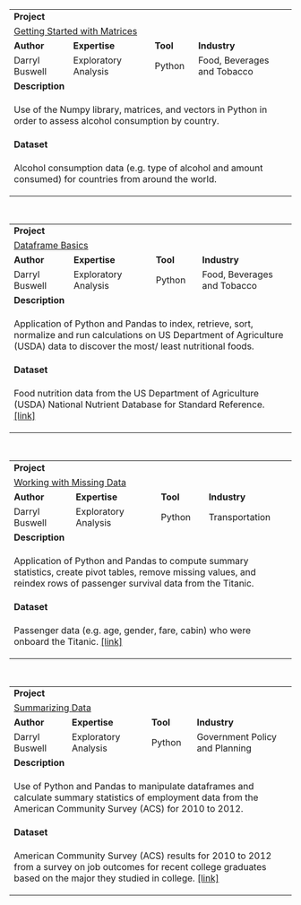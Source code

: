 <table>
<tr></tr>
<tr>
<td colspan="4"><b>Project</b></td>
</tr>
<tr>
<td colspan="4">
<a href="https://github.com/datakick/dataquest/tree/master/Data%20Analysis%20with%20Pandas/Getting%20Started%20with%20Matrices/">Getting Started with Matrices</a>
</td>
</tr>
<tr>
<td><b>Author</b></td>
<td><b>Expertise</b></td>
<td><b>Tool</b></td>
<td><b>Industry</b></td>
</tr>
<tr>
<td>
Darryl Buswell
</td>
<td>
Exploratory Analysis
</td>
<td>
Python
</td>
<td>
Food, Beverages and Tobacco
</td>
</tr>
<tr>
<td colspan="4"><b>Description</b></td>
</tr>
<tr>
<td colspan="4">
<p>Use of the Numpy library, matrices, and vectors in Python in order to assess alcohol consumption by country.</p>
</td>
</tr>
<tr>
<td colspan="4"><b>Dataset</b></td>
</tr>
<tr>
<td colspan="4">
<p>Alcohol consumption data (e.g. type of alcohol and amount consumed) for countries from around the world.</p>
</td>
</tr>
</table>

<br>

<table>
<tr></tr>
<tr>
<td colspan="4"><b>Project</b></td>
</tr>
<tr>
<td colspan="4">
<a href="https://github.com/datakick/dataquest/tree/master/Data%20Analysis%20with%20Pandas/Dataframe%20Basics/">Dataframe Basics</a>
</td>
</tr>
<tr>
<td><b>Author</b></td>
<td><b>Expertise</b></td>
<td><b>Tool</b></td>
<td><b>Industry</b></td>
</tr>
<tr>
<td>
Darryl Buswell
</td>
<td>
Exploratory Analysis
</td>
<td>
Python
</td>
<td>
Food, Beverages and Tobacco
</td>
</tr>
<tr>
<td colspan="4"><b>Description</b></td>
</tr>
<tr>
<td colspan="4">
<p>Application of Python and Pandas to index, retrieve, sort, normalize and run calculations on US Department of Agriculture (USDA) data to discover the most/ least nutritional foods.</p>
</td>
</tr>
<tr>
<td colspan="4"><b>Dataset</b></td>
</tr>
<tr>
<td colspan="4">
<p>Food nutrition data from the US Department of Agriculture (USDA) National Nutrient Database for Standard Reference. <a href="http://www.ars.usda.gov/Services/services.htm?modecode=80-40-05-25" target="_blank">[link]</a></p>
</td>
</tr>
</table>

<br>

<table>
<tr></tr>
<tr>
<td colspan="4"><b>Project</b></td>
</tr>
<tr>
<td colspan="4">
<a href="https://github.com/datakick/dataquest/tree/master/Data%20Analysis%20with%20Pandas/Working%20with%20Missing%20Data/">Working with Missing Data</a>
</td>
</tr>
<tr>
<td><b>Author</b></td>
<td><b>Expertise</b></td>
<td><b>Tool</b></td>
<td><b>Industry</b></td>
</tr>
<tr>
<td>
Darryl Buswell
</td>
<td>
Exploratory Analysis
</td>
<td>
Python
</td>
<td>
Transportation
</td>
</tr>
<tr>
<td colspan="4"><b>Description</b></td>
</tr>
<tr>
<td colspan="4">
<p>Application of Python and Pandas to compute summary statistics, create pivot tables, remove missing values, and reindex rows of passenger survival data from the Titanic.</p>
</td>
</tr>
<tr>
<td colspan="4"><b>Dataset</b></td>
</tr>
<tr>
<td colspan="4">
<p>Passenger data (e.g. age, gender, fare, cabin) who were onboard the Titanic. <a href="https://www.kaggle.com/c/titanic/data" target="_blank">[link]</a></p>
</td>
</tr>
</table>

<br>

<table>
<tr></tr>
<tr>
<td colspan="4"><b>Project</b></td>
</tr>
<tr>
<td colspan="4">
<a href="https://github.com/datakick/dataquest/tree/master/Data%20Analysis%20with%20Pandas/Summarizing%20Data/">Summarizing Data</a>
</td>
</tr>
<tr>
<td><b>Author</b></td>
<td><b>Expertise</b></td>
<td><b>Tool</b></td>
<td><b>Industry</b></td>
</tr>
<tr>
<td>
Darryl Buswell
</td>
<td>
Exploratory Analysis
</td>
<td>
Python
</td>
<td>
Government Policy and Planning
</td>
</tr>
<tr>
<td colspan="4"><b>Description</b></td>
</tr>
<tr>
<td colspan="4">
<p>Use of Python and Pandas to manipulate dataframes and calculate summary statistics of employment data from the American Community Survey (ACS) for 2010 to 2012.</p>
</td>
</tr>
<tr>
<td colspan="4"><b>Dataset</b></td>
</tr>
<tr>
<td colspan="4">
<p>American Community Survey (ACS) results for 2010 to 2012 from a survey on job outcomes for recent college graduates based on the major they studied in college. <a href="https://github.com/fivethirtyeight/data/blob/master/college-majors/recent-grads.csv" target="_blank">[link]</a></p>
</td>
</tr>
</table>